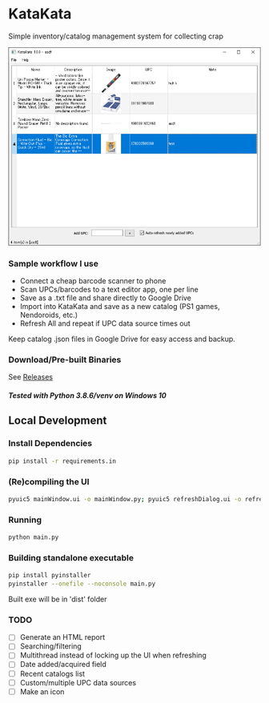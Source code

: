 # KataKata
Simple inventory/catalog management system for collecting crap

![KataKata screenshot](/readme-img/screenshot-1.0.0.png)

### Sample workflow I use
- Connect a cheap barcode scanner to phone
- Scan UPCs/barcodes to a text editor app, one per line
- Save as a .txt file and share directly to Google Drive
- Import into KataKata and save as a new catalog (PS1 games, Nendoroids, etc.)
- Refresh All and repeat if UPC data source times out

Keep catalog .json files in Google Drive for easy access and backup.

### Download/Pre-built Binaries
See [Releases](https://github.com/Gunbard/KataKata/releases)

##### Tested with Python 3.8.6/venv on Windows 10

## Local Development

### Install Dependencies
```sh
pip install -r requirements.in
```

### (Re)compiling the UI
```sh
pyuic5 mainWindow.ui -o mainWindow.py; pyuic5 refreshDialog.ui -o refreshDialog.py
```

### Running
```sh
python main.py
```

### Building standalone executable
```sh
pip install pyinstaller
pyinstaller --onefile --noconsole main.py
```

Built exe will be in 'dist' folder

### TODO
- [ ] Generate an HTML report
- [ ] Searching/filtering
- [ ] Multithread instead of locking up the UI when refreshing
- [ ] Date added/acquired field
- [ ] Recent catalogs list
- [ ] Custom/multiple UPC data sources
- [ ] Make an icon